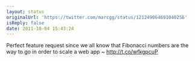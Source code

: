```yaml
---
layout: status
originalUrl: 'https://twitter.com/marcgg/status/121249064691040256'
isReply: false
date: 2011-10-04 15:43:24
---
```


Perfect feature request since we all know that Fibonacci numbers are the way to go in order to scale a web app ~ http://t.co/wfkgpcuP

